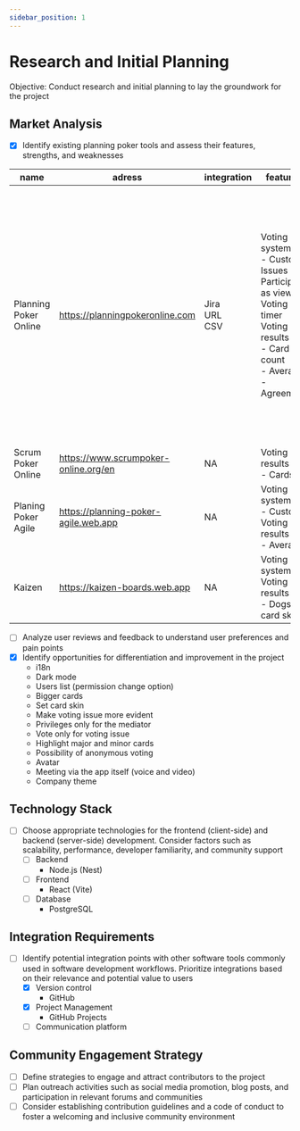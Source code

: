 ```yaml
---
sidebar_position: 1
---
```


# Research and Initial Planning
Objective: Conduct research and initial planning to lay the groundwork for the project

## Market Analysis
- [x] Identify existing planning poker tools and assess their features, strengths, and weaknesses

| name | adress | integration | features | free plan | paid plan |
|---|---|---|---|---|---|
| Planning Poker Online | https://planningpokeronline.com | Jira</br>URL</br>CSV | Voting system</br> - Custom</br>Issues list</br>Participate as viewer</br>Voting timer</br>Voting results</br> - Card count</br> - Average</br> - Agreement | Unlimited players</br>9 Votings per game</br>5 Issues voted per game</br>Unlimited games for 6 weeks</br>Permanent game urls | Unlimited Votings per game</br>Unlimited Issues voted per game</br>Access your created games and history. Resume games at any time.</br>Add or remove facilitators at any time</br>Cancel at any time |
| Scrum Poker Online | https://www.scrumpoker-online.org/en | NA | Voting results</br> - Cards | NA | NA |
| Planing Poker Agile | https://planning-poker-agile.web.app | NA | Voting system</br> - Custom</br>Voting results</br> - Average | NA | NA |
| Kaizen | https://kaizen-boards.web.app | NA | Voting system</br>Voting results</br>- Dogs card skin | NA | NA |

- [ ] Analyze user reviews and feedback to understand user preferences and pain points
- [x] Identify opportunities for differentiation and improvement in the project
  - i18n
  - Dark mode
  - Users list (permission change option)
  - Bigger cards
  - Set card skin
  - Make voting issue more evident
  - Privileges only for the mediator
  - Vote only for voting issue
  - Highlight major and minor cards
  - Possibility of anonymous voting
  - Avatar
  - Meeting via the app itself (voice and video)
  - Company theme

## Technology Stack
- [ ] Choose appropriate technologies for the frontend (client-side) and backend (server-side) development. Consider factors such as scalability, performance, developer familiarity, and community support
  - [ ] Backend
    - Node.js (Nest)
  - [ ] Frontend
    - React (Vite)
  - [ ] Database
    - PostgreSQL

## Integration Requirements
- [ ] Identify potential integration points with other software tools commonly used in software development workflows. Prioritize integrations based on their relevance and potential value to users
  - [x] Version control
    - GitHub
  - [x] Project Management
    - GitHub Projects
  - [ ] Communication platform

## Community Engagement Strategy
- [ ] Define strategies to engage and attract contributors to the project
- [ ] Plan outreach activities such as social media promotion, blog posts, and participation in relevant forums and communities
- [ ] Consider establishing contribution guidelines and a code of conduct to foster a welcoming and inclusive community environment
